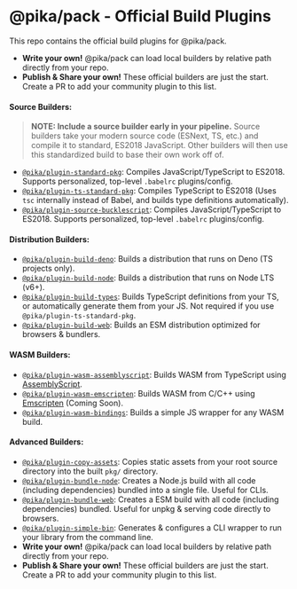 # @pika/pack - Official Build Plugins

This repo contains the official build plugins for @pika/pack.

- **Write your own!** @pika/pack can load local builders by relative path directly from your repo.
- **Publish & Share your own!** These official builders are just the start. Create a PR to add your community plugin to this list.


#### Source Builders:

> **NOTE: Include a source builder early in your pipeline.** Source builders take your modern source code (ESNext, TS, etc.) and compile it to standard, ES2018 JavaScript. Other builders will then use this standardized build to base their own work off of.

 - [`@pika/plugin-standard-pkg`](https://github.com/pikapkg/builders/tree/master/packages/plugin-standard-pkg/): Compiles JavaScript/TypeScript to ES2018. Supports personalized, top-level `.babelrc` plugins/config.
 - [`@pika/plugin-ts-standard-pkg`](https://github.com/pikapkg/builders/tree/master/packages/plugin-ts-standard-pkg/): Compiles TypeScript to ES2018 (Uses `tsc` internally instead of Babel, and builds type definitions automatically).
 - [`@pika/plugin-source-bucklescript`](https://github.com/pikapkg/builders/tree/master/packages/plugin-source-bucklescript/): Compiles JavaScript/TypeScript to ES2018. Supports personalized, top-level `.babelrc` plugins/config.

#### Distribution Builders:

 - [`@pika/plugin-build-deno`](https://github.com/pikapkg/builders/tree/master/packages/plugin-build-deno/): Builds a distribution that runs on Deno (TS projects only).
 - [`@pika/plugin-build-node`](https://github.com/pikapkg/builders/tree/master/packages/plugin-build-node/): Builds a distribution that runs on Node LTS (v6+).
 - [`@pika/plugin-build-types`](https://github.com/pikapkg/builders/tree/master/packages/plugin-build-types/): Builds TypeScript definitions from your TS, or automatically generate them from your JS. Not required if you use `@pika/plugin-ts-standard-pkg`.
 - [`@pika/plugin-build-web`](https://github.com/pikapkg/builders/tree/master/packages/plugin-build-web/): Builds an ESM distribution optimized for browsers & bundlers.

#### WASM Builders:
 - [`@pika/plugin-wasm-assemblyscript`](https://github.com/pikapkg/builders/tree/master/packages/plugin-wasm-assemblyscript/): Builds WASM from TypeScript using [AssemblyScript](https://github.com/AssemblyScript/assemblyscript).
 - [`@pika/plugin-wasm-emscripten`](https://github.com/pikapkg/issues/1): Builds WASM from C/C++ using [Emscripten](https://github.com/emscripten-core/emscripten) (Coming Soon).
 - [`@pika/plugin-wasm-bindings`](https://github.com/pikapkg/builders/tree/master/packages/plugin-wasm-bindings/): Builds a simple JS wrapper for any WASM build.

#### Advanced Builders:
 - [`@pika/plugin-copy-assets`](https://github.com/pikapkg/builders/tree/master/packages/plugin-copy-assets/): Copies static assets from your root source directory into the built `pkg/` directory.
 - [`@pika/plugin-bundle-node`](https://github.com/pikapkg/builders/tree/master/packages/plugin-bundle-node/): Creates a Node.js build with all code (including dependencies) bundled into a single file. Useful for CLIs.
 - [`@pika/plugin-bundle-web`](https://github.com/pikapkg/builders/tree/master/packages/plugin-bundle-web/): Creates a ESM build with all code (including dependencies) bundled. Useful for unpkg & serving code directly to browsers.
 - [`@pika/plugin-simple-bin`](https://github.com/pikapkg/builders/tree/master/packages/plugin-simple-bin/):  Generates & configures a CLI wrapper to run your library from the command line.
- **Write your own!** @pika/pack can load local builders by relative path directly from your repo.
- **Publish & Share your own!** These official builders are just the start. Create a PR to add your community plugin to this list.
